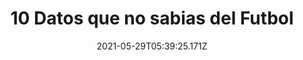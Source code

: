 ---
title: "10 Datos que no sabias del Futbol "
date: 2021-05-29T05:39:25.171Z
featuredimage: /assets/1068.jpg
categoria: Deportes
tags:
  - "#Fytbol"
  - "#CM"
  - "#Corea"
short-description: 10 Datos curiosos que no sabias del Futbol
mk1: >+
  ### 1.

  ![1060](/assets/1060.jpeg "1060")



  En primer lugar, sabías ¿cuál fue la mayor goleada en un mundial?…bien, este suceso se presentó en la copa mundo España 1982 cuando la selección de Hungría se impuso frente al Salvador 10 a 1

  ### 2.

  ![1061](/assets/1061.jpg "1061")

  La selección de Brasil se ha proclamado 5 veces campeona del mundial de fútbol,  por lo que se convierte en la selección más veces ganadora en la historia.
mk2: >+
  ### 3.

  ![1062](/assets/1062.jpg "1062")

  Brasil a pesar de ser el más veces campeón, no ha logrado levantar la copa en las ocasiones donde fue anfitrión del torneo (1950 y 2014).

  ### 4.

  ![1063](/assets/1063.jpg "1063")

  Retrocediendo en la historia de los mundiales de fútbol, en la final de su primer versión disputada entre Uruguay y Argentina (1930), no se logró un acuerdo para definir el balón con que se jugaría el partido, entonces se decidió jugar un tiempo con un balón argentino y el otro con un balón de Uruguay.
mk3: >+
  ### 5.

  ![1064](/assets/1064.jpg "1064")

  Hasta la fecha son 3 los jugadores con más participaciones en un mundial de fútbol, el primero es el legendario Lothar Matthaus que vistió la camiseta alemana en (España 1982, México 1986, Italia 1990, EEUU 1994 y Francia 1998). de igual forma lo hizo el mexicano Antonio Carbajal también con 5 citas (Brasil 1950, Suiza 1954, Suecia 1958, Chile 1962 e Inglaterra 1966). Por último y más reciente el portero insignia Gianluigi Buffon (Francia 1998, Corea del Sur-Japón 2002, Alemania 2006, Sudáfrica 2010 y Brasil 2014).

  ### 6.

  ![1064](/assets/1064.jpg "1064")

  Lothar Matthaus, está apoderado del récord de haber disputado el mayor número de partidos en la historia del mundial, con 25 partidos oficiales repartidos así: 2 en España 82, 7 en México’86, 7 en Italia’90, 5 en EEUU’94 y 4 en Francia’98.
mk4: >+
  ### 7.

  ![1065](/assets/1065.jpg "1065")

  Sabías que…. En la primera final de un mundial de fútbol Uruguay 1930 el árbitro principal iba vestido de traje con corbata.

  ### 8.

  ![1066](/assets/1066.jpg "1066")

  Este dato poco conocido pero relevante, destaca a Rusia por invertir en el estadio más caro del mundo, sin una cifra confirmada este estadio proporciona calefacción y mantener una temperatura de 21 grados.
mk5: >+
  ### 9.

  ![1068](/assets/1068.jpg "1068")

  En el mundial de 1950, Rio de Janeiro, se desarrolló el partido con la mayor cantidad de espectadores, unas 199.854 personas vieron lo que fue el partido entre Brasil y Uruguay.

  ### 10.

  ![1069](/assets/1069.jpg "1069")

  Es en Corea y Japón, donde por primera vez se organiza una copa mundo con dos países anfitriones
---